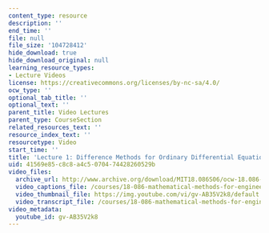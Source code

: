 ```yaml
---
content_type: resource
description: ''
end_time: ''
file: null
file_size: '104728412'
hide_download: true
hide_download_original: null
learning_resource_types:
- Lecture Videos
license: https://creativecommons.org/licenses/by-nc-sa/4.0/
ocw_type: ''
optional_tab_title: ''
optional_text: ''
parent_title: Video Lectures
parent_type: CourseSection
related_resources_text: ''
resource_index_text: ''
resourcetype: Video
start_time: ''
title: 'Lecture 1: Difference Methods for Ordinary Differential Equations'
uid: 41569e85-c8c8-a4c5-0704-74428260529b
video_files:
  archive_url: http://www.archive.org/download/MIT18.086S06/ocw-18.086-08feb2006-220k.mp4
  video_captions_file: /courses/18-086-mathematical-methods-for-engineers-ii-spring-2006/17a6fea027825e40beb781fd2919faf9_gv-AB35V2k8.vtt
  video_thumbnail_file: https://img.youtube.com/vi/gv-AB35V2k8/default.jpg
  video_transcript_file: /courses/18-086-mathematical-methods-for-engineers-ii-spring-2006/806b14f6a7a07a2209735c5162b567aa_gv-AB35V2k8.pdf
video_metadata:
  youtube_id: gv-AB35V2k8
---
```

